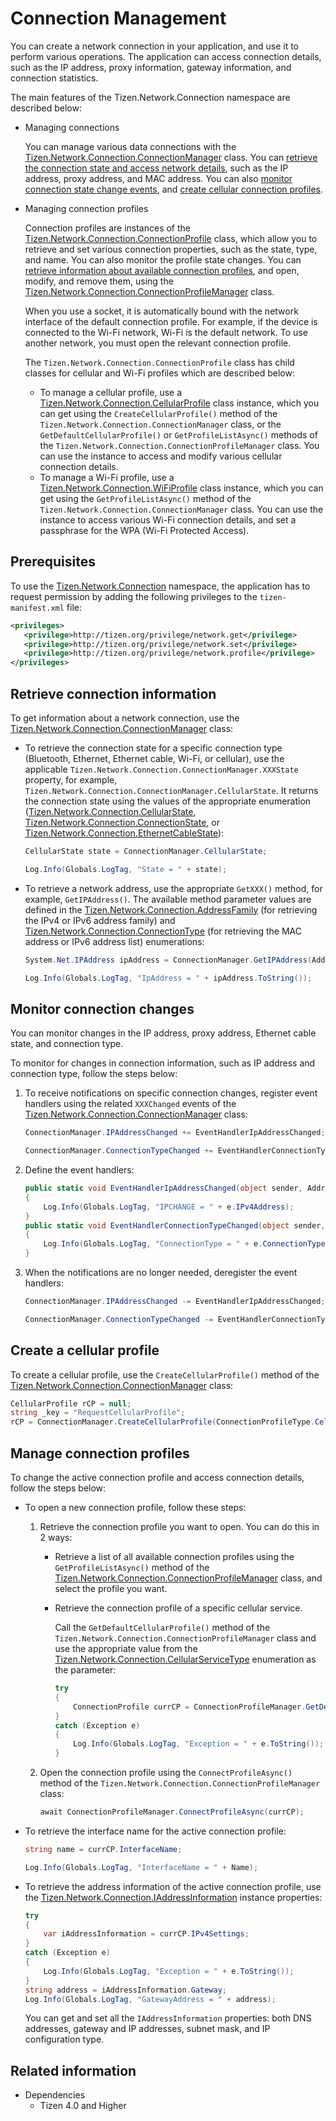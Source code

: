 # Connection Management


You can create a network connection in your application, and use it to perform various operations. The application can access connection details, such as the IP address, proxy information, gateway information, and connection statistics.

The main features of the Tizen.Network.Connection namespace are described below:

-   Managing connections

    You can manage various data connections with the [Tizen.Network.Connection.ConnectionManager](/application/dotnet/api/TizenFX/latest/api/Tizen.Network.Connection.ConnectionManager.html) class. You can [retrieve the connection state and access network details](#connection_info), such as the IP address, proxy address, and MAC address. You can also [monitor connection state change events](#events), and [create cellular connection profiles](#create_profile).

-   Managing connection profiles

    Connection profiles are instances of the [Tizen.Network.Connection.ConnectionProfile](/application/dotnet/api/TizenFX/latest/api/Tizen.Network.Connection.ConnectionProfile.html) class, which allow you to retrieve and set various connection properties, such as the state, type, and name. You can also monitor the profile state changes. You can [retrieve information about available connection profiles](#use_profile), and open, modify, and remove them, using the [Tizen.Network.Connection.ConnectionProfileManager](/application/dotnet/api/TizenFX/latest/api/Tizen.Network.Connection.ConnectionProfileManager.html) class.

    When you use a socket, it is automatically bound with the network interface of the default connection profile. For example, if the device is connected to the Wi-Fi network, Wi-Fi is the default network. To use another network, you must open the relevant connection profile.

    The `Tizen.Network.Connection.ConnectionProfile` class has child classes for cellular and Wi-Fi profiles which are described below:

    -   To manage a cellular profile, use a [Tizen.Network.Connection.CellularProfile](/application/dotnet/api/TizenFX/latest/api/Tizen.Network.Connection.CellularProfile.html) class instance, which you can get using the `CreateCellularProfile()` method of the `Tizen.Network.Connection.ConnectionManager` class, or the `GetDefaultCellularProfile()` or `GetProfileListAsync()` methods of the `Tizen.Network.Connection.ConnectionProfileManager` class. You can use the instance to access and modify various cellular connection details.
    -   To manage a Wi-Fi profile, use a [Tizen.Network.Connection.WiFiProfile](/application/dotnet/api/TizenFX/latest/api/Tizen.Network.Connection.WiFiProfile.html) class instance, which you can get using the `GetProfileListAsync()` method of the `Tizen.Network.Connection.ConnectionManager` class. You can use the instance to access various Wi-Fi connection details, and set a passphrase for the WPA (Wi-Fi Protected Access).

## Prerequisites


To use the [Tizen.Network.Connection](/application/dotnet/api/TizenFX/latest/api/Tizen.Network.Connection.html) namespace, the application has to request permission by adding the following privileges to the `tizen-manifest.xml` file:

```XML
<privileges>
   <privilege>http://tizen.org/privilege/network.get</privilege>
   <privilege>http://tizen.org/privilege/network.set</privilege>
   <privilege>http://tizen.org/privilege/network.profile</privilege>
</privileges>
```

<a name="connection_info"></a>
## Retrieve connection information

To get information about a network connection, use the [Tizen.Network.Connection.ConnectionManager](/application/dotnet/api/TizenFX/latest/api/Tizen.Network.Connection.ConnectionManager.html) class:
-   To retrieve the connection state for a specific connection type (Bluetooth, Ethernet, Ethernet cable, Wi-Fi, or cellular), use the applicable `Tizen.Network.Connection.ConnectionManager.XXXState` property, for example, `Tizen.Network.Connection.ConnectionManager.CellularState`. It returns the connection state using the values of the appropriate enumeration ([Tizen.Network.Connection.CellularState](/application/dotnet/api/TizenFX/latest/api/Tizen.Network.Connection.CellularState.html), [Tizen.Network.Connection.ConnectionState](/application/dotnet/api/TizenFX/latest/api/Tizen.Network.Connection.ConnectionState.html), or [Tizen.Network.Connection.EthernetCableState](/application/dotnet/api/TizenFX/latest/api/Tizen.Network.Connection.EthernetCableState.html)):

    ```csharp
    CellularState state = ConnectionManager.CellularState;

    Log.Info(Globals.LogTag, "State = " + state);
    ```

-   To retrieve a network address, use the appropriate `GetXXX()` method, for example, `GetIPAddress()`. The available method parameter values are defined in the [Tizen.Network.Connection.AddressFamily](/application/dotnet/api/TizenFX/latest/api/Tizen.Network.Connection.AddressFamily.html) (for retrieving the IPv4 or IPv6 address family) and [Tizen.Network.Connection.ConnectionType](/application/dotnet/api/TizenFX/latest/api/Tizen.Network.Connection.ConnectionType.html) (for retrieving the MAC address or IPv6 address list) enumerations:

    ```csharp
    System.Net.IPAddress ipAddress = ConnectionManager.GetIPAddress(AddressFamily.IPv4);

    Log.Info(Globals.LogTag, "IpAddress = " + ipAddress.ToString());
    ```

<a name="events"></a>
## Monitor connection changes

You can monitor changes in the IP address, proxy address, Ethernet cable state, and connection type.  

To monitor for changes in connection information, such as IP address and connection type, follow the steps below:

1.  To receive notifications on specific connection changes, register event handlers using the related `XXXChanged` events of the [Tizen.Network.Connection.ConnectionManager](/application/dotnet/api/TizenFX/latest/api/Tizen.Network.Connection.ConnectionManager.html) class:

    ```csharp
    ConnectionManager.IPAddressChanged += EventHandlerIpAddressChanged;

    ConnectionManager.ConnectionTypeChanged += EventHandlerConnectionTypeChanged;
    ```

2.  Define the event handlers:

    ```csharp
    public static void EventHandlerIpAddressChanged(object sender, AddressEventArgs e)
    {
        Log.Info(Globals.LogTag, "IPCHANGE = " + e.IPv4Address);
    }
    public static void EventHandlerConnectionTypeChanged(object sender, ConnectionTypeEventArgs e)
    {
        Log.Info(Globals.LogTag, "ConnectionType = " + e.ConnectionType);
    }
    ```

3.  When the notifications are no longer needed, deregister the event handlers:

    ```csharp
    ConnectionManager.IPAddressChanged -= EventHandlerIpAddressChanged;

    ConnectionManager.ConnectionTypeChanged -= EventHandlerConnectionTypeChanged;
    ```

<a name="create_profile"></a>
## Create a cellular profile

To create a cellular profile, use the `CreateCellularProfile()` method of the [Tizen.Network.Connection.ConnectionManager](/application/dotnet/api/TizenFX/latest/api/Tizen.Network.Connection.ConnectionManager.html) class:

```csharp
CellularProfile rCP = null;
string _key = "RequestCellularProfile";
rCP = ConnectionManager.CreateCellularProfile(ConnectionProfileType.Cellular, _key);
```

<a name="use_profile"></a>
## Manage connection profiles

To change the active connection profile and access connection details, follow the steps below:

-   To open a new connection profile, follow these steps:
    1.  Retrieve the connection profile you want to open. You can do this in 2 ways:
        -   Retrieve a list of all available connection profiles using the `GetProfileListAsync()` method of the [Tizen.Network.Connection.ConnectionProfileManager](/application/dotnet/api/TizenFX/latest/api/Tizen.Network.Connection.ConnectionProfileManager.html) class, and select the profile you want.
        -   Retrieve the connection profile of a specific cellular service.

            Call the `GetDefaultCellularProfile()` method of the `Tizen.Network.Connection.ConnectionProfileManager` class and use the appropriate value from the [Tizen.Network.Connection.CellularServiceType](/application/dotnet/api/TizenFX/latest/api/Tizen.Network.Connection.CellularServiceType.html) enumeration as the parameter:

            ```csharp
            try
            {
                ConnectionProfile currCP = ConnectionProfileManager.GetDefaultCellularProfile(CellularServiceType.Internet);
            }
            catch (Exception e)
            {
                Log.Info(Globals.LogTag, "Exception = " + e.ToString());
            }
            ```

    2.  Open the connection profile using the `ConnectProfileAsync()` method of the `Tizen.Network.Connection.ConnectionProfileManager` class:

        ```csharp
        await ConnectionProfileManager.ConnectProfileAsync(currCP);
        ```

-   To retrieve the interface name for the active connection profile:

    ```csharp
    string name = currCP.InterfaceName;

    Log.Info(Globals.LogTag, "InterfaceName = " + Name);
    ```

-   To retrieve the address information of the active connection profile, use the [Tizen.Network.Connection.IAddressInformation](/application/dotnet/api/TizenFX/latest/api/Tizen.Network.Connection.IAddressInformation.html) instance properties:

    ```csharp
    try
    {
        var iAddressInformation = currCP.IPv4Settings;
    }
    catch (Exception e)
    {
        Log.Info(Globals.LogTag, "Exception = " + e.ToString());
    }
    string address = iAddressInformation.Gateway;
    Log.Info(Globals.LogTag, "GatewayAddress = " + address);
    ```

    You can get and set all the `IAddressInformation` properties: both DNS addresses, gateway and IP addresses, subnet mask, and IP configuration type.


## Related information
* Dependencies
  -   Tizen 4.0 and Higher
